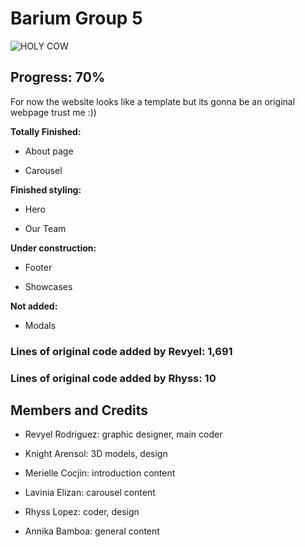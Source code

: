
# Barium Group 5

![HOLY COW](https://media.discordapp.net/attachments/877147396449116210/934059063958990878/unknown.png)

## Progress: 70% 

For now the website looks like a template but its gonna be an original webpage trust me :))

**Totally Finished:**

- About page

- Carousel

**Finished styling:**

- Hero

- Our Team

**Under construction:**

- Footer

- Showcases

**Not added:**

- Modals


### Lines of original code added by Revyel: 1,691

### Lines of original code added by Rhyss: 10

## Members and Credits

- Revyel Rodriguez: graphic designer, main coder

- Knight Arensol: 3D models, design

- Merielle Cocjin: introduction content

- Lavinia Elizan: carousel content

- Rhyss Lopez: coder, design

- Annika Bamboa: general content